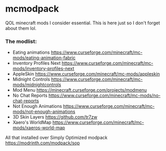 # mcmodpack
QOL minecraft mods I consider essential. This is here just so I don't forget about them lol.

### The modlist:
- Eating animations https://www.curseforge.com/minecraft/mc-mods/eating-animation-fabric
- Inventory Profiles Next https://www.curseforge.com/minecraft/mc-mods/inventory-profiles-next
- AppleSkin https://www.curseforge.com/minecraft/mc-mods/appleskin
- Midnight Controls https://www.curseforge.com/minecraft/mc-mods/midnightcontrols
- Mod Menu https://minecraft.curseforge.com/projects/modmenu
- No Chat Reports https://www.curseforge.com/minecraft/mc-mods/no-chat-reports
- Not Enough Animations https://www.curseforge.com/minecraft/mc-mods/not-enough-animations
- 3D Skin Layers https://github.com/tr7zw
- Xaero's WorldMap https://www.curseforge.com/minecraft/mc-mods/xaeros-world-map

All that installed over Simply Optimized modpack https://modrinth.com/modpack/sop
